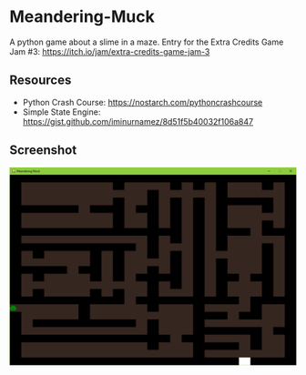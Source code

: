 # Meandering-Muck

A python game about a slime in a maze.
Entry for the Extra Credits Game Jam #3: https://itch.io/jam/extra-credits-game-jam-3

## Resources
* Python Crash Course: https://nostarch.com/pythoncrashcourse
* Simple State Engine: https://gist.github.com/iminurnamez/8d51f5b40032f106a847

## Screenshot
![screenshot1](https://github.com/shadowedhelixdevelopment/Meandering-Muck/blob/master/images/meanderingmuck.png)
